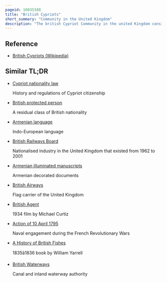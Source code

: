```yaml
---
pageid: 16035388
title: "British Cypriots"
short_summary: "Community in the United Kingdom"
description: "The british Cypriot Community in the united Kingdom consists of british People born or with Ancestors of eastern mediterranean Island of Cyprus. British Cypriots may be greek turkish Maronite or armenian."
---
```


## Reference

- [British Cypriots (Wikipedia)](https://en.wikipedia.org/?curid=16035388)

## Similar TL;DR

- [Cypriot nationality law](/tldr/en/cypriot-nationality-law)

  History and regulations of Cypriot citizenship

- [British protected person](/tldr/en/british-protected-person)

  A residual class of British nationality

- [Armenian language](/tldr/en/armenian-language)

  Indo-European language

- [British Railways Board](/tldr/en/british-railways-board)

  Nationalised industry in the United Kingdom that existed from 1962 to 2001

- [Armenian illuminated manuscripts](/tldr/en/armenian-illuminated-manuscripts)

  Armenian decorated documents

- [British Airways](/tldr/en/british-airways)

  Flag carrier of the United Kingdom

- [British Agent](/tldr/en/british-agent)

  1934 film by Michael Curtiz

- [Action of 10 April 1795](/tldr/en/action-of-10-april-1795)

  Naval engagement during the French Revolutionary Wars

- [A History of British Fishes](/tldr/en/a-history-of-british-fishes)

  1835â1836 book by William Yarrell

- [British Waterways](/tldr/en/british-waterways)

  Canal and inland waterway authority
